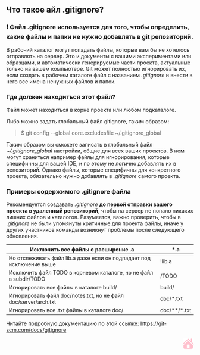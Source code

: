 ## Что такое айл .gitignore?

### :exclamation: Файл .gitignore используется для того, чтобы определить, какие файлы и папки не нужно добавлять в git репозиторий.

 В рабочий каталог могут попадать файлы, которые вам бы не хотелось отправлять на сервер. Это и документы с вашими экспериментами или образцами, и автоматически генерируемые части проекта, актуальные только на вашем компьютере. Git может полностью игнорировать их, если создать в рабочем каталоге файл с названием *.gitignore* и внести в него все имена ненужных файлов и папок.


### **Где должен находиться этот файл?**

Файл может находиться в корне проекта или любом подкаталоге.

Либо можно задать глобальный файл gitignore, таким образом:

> $ git config --global core.excludesfile ~/.gitignore_global

Таким образом вы сможете записать в глобальный файл *~/.gitignore_global* настройки, общие для всех ваших проектов. В нем могут храниться например файлы для игнорирования, которые специфичны для вашей IDE, и по этому не логично добавлять их в репозиторий. Однако файлы, которые специфичны для конкретного проекта, обязательно нужно добавлять в *.gitignore* самого проекта.

### Примеры содержимого .gitignore файла


Рекомендуется создавать *.gitignore* **до первой отправки вашего проекта в удаленный репозиторий**, чтобы на сервер не попало никаких лишних файлов и каталогов. Разумеется, важно проверить, чтобы в .*gitignore* не были упомянуты критичные для проекта файлы, иначе у других участников команды возникнут проблемы после следующего обновления.



 Исключить все файлы с расширение .a| *.a
---|---
Но отслеживать файл lib.a даже если он подпадает под исключение выше |!lib.a
Исключить файл TODO в корневом каталоге, но не файл в subdir/TODO |/TODO
Игнорировать все файлы в каталоге build/|build/
Игнорировать файл doc/notes.txt, но не файл doc/server/arch.txt|doc/*.txt
 Игнорировать все .txt файлы в каталоге doc/|doc/**/*.txt 
 
 Читайте подробную документацию по этой ссылке: https://git-scm.com/docs/gitignore<p align = "right"> [![](/assets/pngwing.com-2.png)](./readme.md "домой") 
